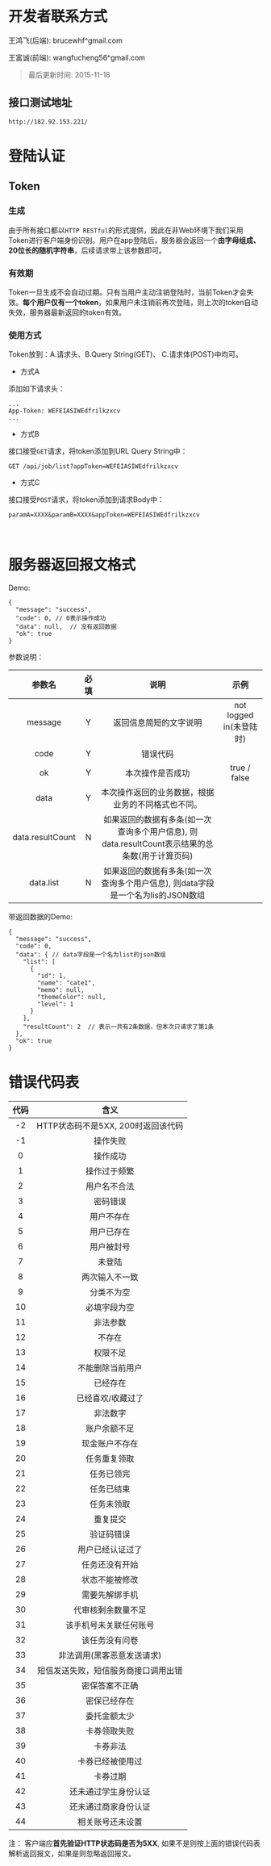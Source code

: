 # 开发者联系方式

王鸿飞(后端): brucewhf^gmail.com

王富诚(前端): wangfucheng56^gmail.com



> 最后更新时间: 2015-11-18



## 接口测试地址

`http://182.92.153.221/`

# 登陆认证

## Token

### 生成

由于所有接口都以`HTTP RESTful`的形式提供，因此在非Web环境下我们采用Token进行客户端身份识别。用户在app登陆后，服务器会返回一个**由字母组成、20位长的随机字符串**，后续请求带上该参数即可。



### 有效期

Token一旦生成不会自动过期。只有当用户主动注销登陆时，当前Token才会失效。**每个用户仅有一个token**，如果用户未注销前再次登陆，则上次的token自动失效，服务器最新返回的token有效。



### 使用方式

Token放到：A.请求头、B.Query String(GET)、 C.请求体(POST)中均可。

- 方式A

添加如下请求头：

``` 
...
App-Token: WEFEIASIWEdfrilkzxcv
...
```

- 方式B

接口接受`GET`请求，将token添加到URL Query String中：

``` 
GET /api/job/list?appToken=WEFEIASIWEdfrilkzxcv
```

- 方式C

接口接受`POST`请求，将token添加到请求Body中：

``` 
paramA=XXXX&paramB=XXXX&appToken=WEFEIASIWEdfrilkzxcv
```

​

# 服务器返回报文格式

Demo:

``` 
{
  "message": "success",
  "code": 0, // 0表示操作成功
  "data": null,  // 没有返回数据
  "ok": true
}
```

参数说明：

|       参数名        |  必填  |                    说明                    |         示例          |
| :--------------: | :--: | :--------------------------------------: | :-----------------: |
|     message      |  Y   |               返回信息简短的文字说明                | not logged in(未登陆时) |
|       code       |  Y   |                   错误代码                   |                     |
|        ok        |  Y   |                 本次操作是否成功                 |    true / false     |
|       data       |  Y   |        本次操作返回的业务数据，根据业务的不同格式也不同。         |                     |
| data.resultCount |  N   | 如果返回的数据有多条(如一次查询多个用户信息), 则data.resultCount表示结果的总条数(用于计算页码) |                     |
|    data.list     |  N   | 如果返回的数据有多条(如一次查询多个用户信息), 则data字段是一个名为lis的JSON数组 |                     |

带返回数据的Demo:

``` 
{
  "message": "success",
  "code": 0,
  "data": { // data字段是一个名为list的json数组
    "list": [
      {
        "id": 1,
        "name": "cate1",
        "memo": null,
        "themeColor": null,
        "level": 1
      }
    ],
    "resultCount": 2  // 表示一共有2条数据，但本次只请求了第1条
  },
  "ok": true
}
```



# 错误代码表

|  代码  |           含义            |
| :--: | :---------------------: |
|  -2  | HTTP状态码不是5XX, 200时返回该代码 |
|  -1  |          操作失败           |
|  0   |          操作成功           |
|  1   |         操作过于频繁          |
|  2   |         用户名不合法          |
|  3   |          密码错误           |
|  4   |          用户不存在          |
|  5   |          用户已存在          |
|  6   |          用户被封号          |
|  7   |           未登陆           |
|  8   |         两次输入不一致         |
|  9   |          分类不为空          |
|  10  |         必填字段为空          |
|  11  |          非法参数           |
|  12  |           不存在           |
|  13  |          权限不足           |
|  14  |        不能删除当前用户         |
|  15  |          已经存在           |
|  16  |        已经喜欢/收藏过了        |
|  17  |          非法数字           |
|  18  |         账户余额不足          |
|  19  |         现金账户不存在         |
|  20  |         任务重复领取          |
|  21  |          任务已领完          |
|  22  |          任务已结束          |
|  23  |          任务未领取          |
|  24  |          重复提交           |
|  25  |          验证码错误          |
|  26  |        用户已经认证过了         |
|  27  |         任务还没有开始         |
|  28  |         状态不能被修改         |
|  29  |         需要先解绑手机         |
|  30  |        代审核剩余数量不足        |
|  31  |       该手机号未关联任何账号       |
|  32  |         该任务没有问卷         |
|  33  |     非法调用(黑客恶意发送请求)      |
|  34  |   短信发送失败，短信服务商接口调用出错    |
|  35  |         密保答案不正确         |
|  36  |         密保已经存在          |
|  37  |         委托金额太少          |
|  38  |         卡券领取失败          |
|  39  |          卡券非法           |
|  40  |        卡券已经被使用过         |
|  41  |          卡券过期           |
|  42  |       还未通过学生身份认证        |
|  43  |       还未通过商家身份认证        |
|  44  |        相关账号还未设置         |

注： 客户端应**首先验证HTTP状态码是否为5XX**, 如果不是则按上面的错误代码表解析返回报文，如果是则忽略返回报文。